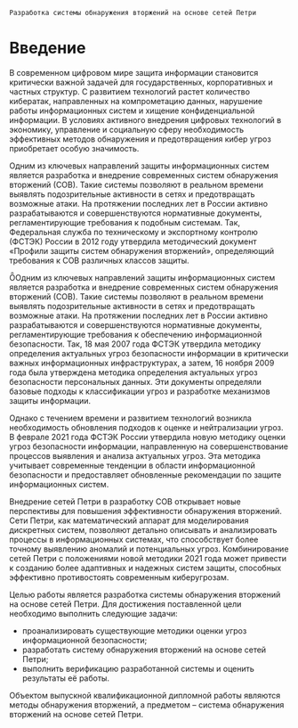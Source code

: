 
    Разработка системы обнаружения вторжений на основе сетей Петри

# Введение

В современном цифровом мире защита информации становится критически важной задачей для государственных, корпоративных и частных структур. С развитием технологий растет количество кибератак, направленных на компрометацию данных, нарушение работы информационных систем и хищение конфиденциальной информации. В условиях активного внедрения цифровых технологий в экономику, управление и социальную сферу необходимость эффективных методов обнаружения и предотвращения кибер угроз приобретает особую значимость.

Одним из ключевых направлений защиты информационных систем является разработка и внедрение современных систем обнаружения вторжений (СОВ). Такие системы позволяют в реальном времени выявлять подозрительные активности в сетях и предотвращать возможные атаки. На протяжении последних лет в России активно разрабатываются и совершенствуются нормативные документы, регламентирующие требования к подобным системам. Так, Федеральная служба по техническому и экспортному контролю (ФСТЭК) России в 2012 году утвердила методический документ «Профили защиты систем обнаружения вторжений», определяющий требования к СОВ различных классов защиты.

Одним из ключевых направлений защиты информационных систем является разработка и внедрение современных систем обнаружения вторжений (СОВ). Такие системы позволяют в реальном времени выявлять подозрительные активности в сетях и предотвращать возможные атаки. На протяжении последних лет в России активно разрабатываются и совершенствуются нормативные документы, регламентирующие требования к обеспечению информационной безопасности. Так, 18 мая 2007 года ФСТЭК утвердила методику определения актуальных угроз безопасности информации в критически важных информационных инфраструктурах, а затем, 16 ноября 2009 года была утверждена методика определения актуальных угроз безопасности персональных данных. Эти документы определяли базовые подходы к классификации угроз и разработке механизмов защиты информации.

Однако с течением времени и развитием технологий возникла необходимость обновления подходов к оценке и нейтрализации угроз. В феврале 2021 года ФСТЭК России утвердила новую методику оценки угроз безопасности информации, направленную на совершенствование процессов выявления и анализа актуальных угроз. Эта методика учитывает современные тенденции в области информационной безопасности и предоставляет обновленные рекомендации по защите информационных систем.

Внедрение сетей Петри в разработку СОВ открывает новые перспективы для повышения эффективности обнаружения вторжений. Сети Петри, как математический аппарат для моделирования дискретных систем, позволяют детально описывать и анализировать процессы в информационных системах, что способствует более точному выявлению аномалий и потенциальных угроз. Комбинирование сетей Петри с положениями новой методики 2021 года может привести к созданию более адаптивных и надежных систем защиты, способных эффективно противостоять современным киберугрозам.

Целью работы является разработка системы обнаружения вторжений на основе сетей Петри. Для достижения поставленной цели необходимо выполнить следующие задачи:

- проанализировать существующие методики оценки угроз информационной безопасности;
- разработать систему обнаружения вторжений на основе сетей Петри;
- выполнить верификацию разработанной системы и оценить результаты её работы.

Объектом выпускной квалификационной дипломной работы являются методы обнаружения вторжений, а предметом – система обнаружения вторжений на основе сетей Петри.
